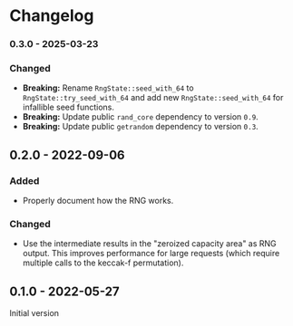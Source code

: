 # Changelog

### 0.3.0 - 2025-03-23
### Changed
- **Breaking:** Rename `RngState::seed_with_64` to `RngState::try_seed_with_64`
  and add new `RngState::seed_with_64` for infallible seed functions.
- **Breaking:** Update public `rand_core` dependency to version `0.9`.
- **Breaking:** Update public `getrandom` dependency to version `0.3`.

## 0.2.0 - 2022-09-06
### Added
- Properly document how the RNG works.

### Changed
- Use the intermediate results in the "zeroized capacity area" as RNG output.
  This improves performance for large requests (which require multiple calls to
  the keccak-f permutation).

## 0.1.0 - 2022-05-27
Initial version
